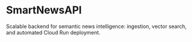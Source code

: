 # SmartNewsAPI
Scalable backend for semantic news intelligence: ingestion, vector search, and automated Cloud Run deployment.
